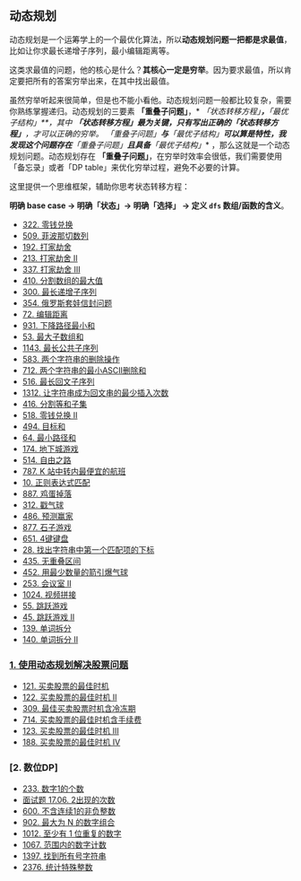 ## 动态规划

动态规划是一个运筹学上的一个最优化算法，所以**动态规划问题一把都是求最值**，比如让你求最长递增子序列，最小编辑距离等。

这类求最值的问题，他的核心是什么？**其核心一定是穷举**。因为要求最值，所以肯定要把所有的答案穷举出来，在其中找出最值。

虽然穷举听起来很简单，但是也不能小看他。动态规划问题一般都比较复杂，需要你熟练掌握递归。动态规划的三要素 **「重叠子问题」**，*
*「状态转移方程」**，**「最优子结构」**，其中 **「状态转移方程」**最为关键，只有写出正确的**「状态转移方程」**，才可以正确的穷举。*
*「重叠子问题」**与**「最优子结构」**可以算是特性，我发现这个问题存在**「重叠子问题」**且具备**「最优子结构」**
，那么这就是一个动态规划问题。动态规划存在 **「重叠子问题」**，在穷举时效率会很低，我们需要使用「备忘录」或者「DP
table」来优化穷举过程，避免不必要的计算。

这里提供一个思维框架，辅助你思考状态转移方程：

**明确 base case -> 明确「状态」-> 明确「选择」 -> 定义 `dfs` 数组/函数的含义**。

- [322. 零钱兑换](https://github.com/gooohlan/leetcode/blob/main/go/DP/322.go)
- [509. 菲波那切数列](https://github.com/gooohlan/leetcode/blob/main/go/DP/509.go)
- [192. 打家劫舍](https://github.com/gooohlan/leetcode/blob/main/go/DP/198.go)
- [213. 打家劫舍 II](https://github.com/gooohlan/leetcode/blob/main/go/DP/213.go)
- [337. 打家劫舍 III](https://github.com/gooohlan/leetcode/blob/main/go/DP/337.go)
- [410. 分割数组的最大值](https://github.com/gooohlan/leetcode/blob/main/go/DP/410.go)
- [300. 最长递增子序列](https://github.com/gooohlan/leetcode/blob/main/go/DP/300.go)
- [354. 俄罗斯套娃信封问题](https://github.com/gooohlan/leetcode/blob/main/go/DP/354.go)
- [72. 编辑距离](https://github.com/gooohlan/leetcode/blob/main/go/DP/72.go)
- [931. 下降路径最小和](https://github.com/gooohlan/leetcode/blob/main/go/DP/931.go)
- [53. 最大子数组和](https://github.com/gooohlan/leetcode/blob/main/go/DP/53.go)
- [1143. 最长公共子序列](https://github.com/gooohlan/leetcode/blob/main/go/DP/1143.go)
- [583. 两个字符串的删除操作](https://github.com/gooohlan/leetcode/blob/main/go/DP/583.go)
- [712. 两个字符串的最小ASCII删除和](https://github.com/gooohlan/leetcode/blob/main/go/DP/712.go)
- [516. 最长回文子序列](https://github.com/gooohlan/leetcode/blob/main/go/DP/516.go)
- [1312. 让字符串成为回文串的最少插入次数](https://github.com/gooohlan/leetcode/blob/main/go/DP/1312.go)
- [416. 分割等和子集](https://github.com/gooohlan/leetcode/blob/main/go/DP/416.go)
- [518. 零钱兑换 II](https://github.com/gooohlan/leetcode/blob/main/go/DP/518.go)
- [494. 目标和](https://github.com/gooohlan/leetcode/blob/main/go/DP/494.go)
- [64. 最小路径和](https://github.com/gooohlan/leetcode/blob/main/go/DP/64.go)
- [174. 地下城游戏](https://github.com/gooohlan/leetcode/blob/main/go/DP/174.go)
- [514. 自由之路](https://github.com/gooohlan/leetcode/blob/main/go/DP/514.go)
- [787. K 站中转内最便宜的航班](https://github.com/gooohlan/leetcode/blob/main/go/DP/787.go)
- [10. 正则表达式匹配](https://github.com/gooohlan/leetcode/blob/main/go/DP/10.go)
- [887. 鸡蛋掉落](https://github.com/gooohlan/leetcode/blob/main/go/DP/887.go)
- [312. 戳气球](https://github.com/gooohlan/leetcode/blob/main/go/DP/312.go)
- [486. 预测赢家](https://github.com/gooohlan/leetcode/blob/main/go/DP/486.go)
- [877. 石子游戏](https://github.com/gooohlan/leetcode/blob/main/go/DP/887.go)
- [651. 4键键盘](https://github.com/gooohlan/leetcode/blob/main/go/DP/651.go)
- [28. 找出字符串中第一个匹配项的下标](https://github.com/gooohlan/leetcode/blob/main/go/DP/28.go)
- [435. 无重叠区间](https://github.com/gooohlan/leetcode/blob/main/go/DP/435.go)
- [452. 用最少数量的箭引爆气球](https://github.com/gooohlan/leetcode/blob/main/go/DP/452.go)
- [253. 会议室 II](https://github.com/gooohlan/leetcode/blob/main/go/DP/253.go)
- [1024. 视频拼接](https://github.com/gooohlan/leetcode/blob/main/go/DP/1024.go)
- [55. 跳跃游戏](https://github.com/gooohlan/leetcode/blob/main/go/DP/55.go)
- [45. 跳跃游戏 II](https://github.com/gooohlan/leetcode/blob/main/go/DP/45.go)
- [139. 单词拆分](https://github.com/gooohlan/leetcode/blob/main/go/DP/139.go)
- [140. 单词拆分 II](https://github.com/gooohlan/leetcode/blob/main/go/DP/140.go)

### [1. 使用动态规划解决股票问题](https://github.com/gooohlan/leetcode/tree/master/DP/Stock)

- [121. 买卖股票的最佳时机](https://github.com/gooohlan/leetcode/blob/main/go/DP/Stock/121.go)
- [122. 买卖股票的最佳时机 II](https://github.com/gooohlan/leetcode/blob/main/go/DP/Stock/122.go)
- [309. 最佳买卖股票时机含冷冻期](https://github.com/gooohlan/leetcode/blob/main/go/DP/Stock/309.go)
- [714. 买卖股票的最佳时机含手续费](https://github.com/gooohlan/leetcode/blob/main/go/DP/Stock/714.go)
- [123. 买卖股票的最佳时机 III](https://github.com/gooohlan/leetcode/blob/main/go/DP/Stock/123.go)
- [188. 买卖股票的最佳时机 IV](https://github.com/gooohlan/leetcode/blob/main/go/DP/Stock/188.go)

### [2. 数位DP]
- [233. 数字1的个数](https://github.com/gooohlan/leetcode/blob/main/go/DP/233.go)
- [面试题 17.06. 2出现的次数](https://github.com/gooohlan/leetcode/blob/main/go/DP/ms1706.go)
- [600. 不含连续1的非负整数](https://github.com/gooohlan/leetcode/blob/main/go/DP/600.go)
- [902. 最大为 N 的数字组合](https://github.com/gooohlan/leetcode/blob/main/go/DP/902.go)
- [1012. 至少有 1 位重复的数字](https://github.com/gooohlan/leetcode/blob/main/go/DP/1012.go)
- [1067. 范围内的数字计数](https://github.com/gooohlan/leetcode/blob/main/go/DP/1067.go)
- [1397. 找到所有号字符串](https://github.com/gooohlan/leetcode/blob/main/go/DP/1397.go)
- [2376. 统计特殊整数](https://github.com/gooohlan/leetcode/blob/main/go/DP/2376.go)